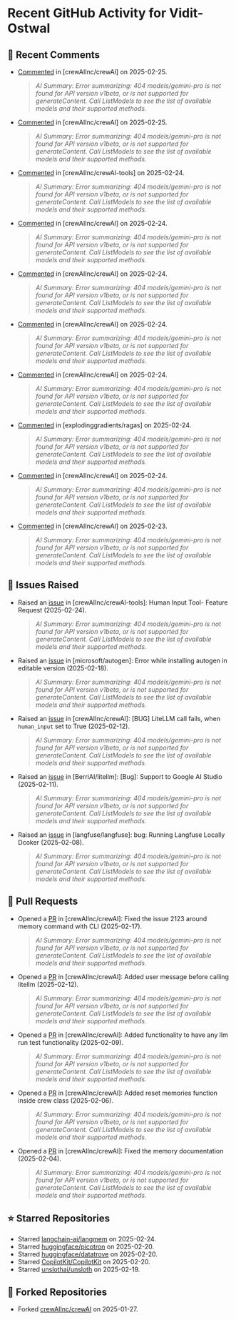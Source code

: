# Recent GitHub Activity for Vidit-Ostwal

## 💬 Recent Comments
- [Commented](https://github.com/crewAIInc/crewAI/issues/2206#issuecomment-2682256443) in [crewAIInc/crewAI] on 2025-02-25.
  > *AI Summary: Error summarizing: 404 models/gemini-pro is not found for API version v1beta, or is not supported for generateContent. Call ListModels to see the list of available models and their supported methods.*
- [Commented](https://github.com/crewAIInc/crewAI/pull/2210#issuecomment-2682236822) in [crewAIInc/crewAI] on 2025-02-25.
  > *AI Summary: Error summarizing: 404 models/gemini-pro is not found for API version v1beta, or is not supported for generateContent. Call ListModels to see the list of available models and their supported methods.*
- [Commented](https://github.com/crewAIInc/crewAI-tools/issues/223#issuecomment-2679221846) in [crewAIInc/crewAI-tools] on 2025-02-24.
  > *AI Summary: Error summarizing: 404 models/gemini-pro is not found for API version v1beta, or is not supported for generateContent. Call ListModels to see the list of available models and their supported methods.*
- [Commented](https://github.com/crewAIInc/crewAI/issues/2209#issuecomment-2679194991) in [crewAIInc/crewAI] on 2025-02-24.
  > *AI Summary: Error summarizing: 404 models/gemini-pro is not found for API version v1beta, or is not supported for generateContent. Call ListModels to see the list of available models and their supported methods.*
- [Commented](https://github.com/crewAIInc/crewAI/issues/2209#issuecomment-2679150186) in [crewAIInc/crewAI] on 2025-02-24.
  > *AI Summary: Error summarizing: 404 models/gemini-pro is not found for API version v1beta, or is not supported for generateContent. Call ListModels to see the list of available models and their supported methods.*
- [Commented](https://github.com/crewAIInc/crewAI/issues/2209#issuecomment-2679140315) in [crewAIInc/crewAI] on 2025-02-24.
  > *AI Summary: Error summarizing: 404 models/gemini-pro is not found for API version v1beta, or is not supported for generateContent. Call ListModels to see the list of available models and their supported methods.*
- [Commented](https://github.com/crewAIInc/crewAI/issues/2207#issuecomment-2678315696) in [crewAIInc/crewAI] on 2025-02-24.
  > *AI Summary: Error summarizing: 404 models/gemini-pro is not found for API version v1beta, or is not supported for generateContent. Call ListModels to see the list of available models and their supported methods.*
- [Commented](https://github.com/explodinggradients/ragas/issues/1932#issuecomment-2678301644) in [explodinggradients/ragas] on 2025-02-24.
  > *AI Summary: Error summarizing: 404 models/gemini-pro is not found for API version v1beta, or is not supported for generateContent. Call ListModels to see the list of available models and their supported methods.*
- [Commented](https://github.com/crewAIInc/crewAI/issues/2206#issuecomment-2677521676) in [crewAIInc/crewAI] on 2025-02-24.
  > *AI Summary: Error summarizing: 404 models/gemini-pro is not found for API version v1beta, or is not supported for generateContent. Call ListModels to see the list of available models and their supported methods.*
- [Commented](https://github.com/crewAIInc/crewAI/issues/2197#issuecomment-2676858424) in [crewAIInc/crewAI] on 2025-02-23.
  > *AI Summary: Error summarizing: 404 models/gemini-pro is not found for API version v1beta, or is not supported for generateContent. Call ListModels to see the list of available models and their supported methods.*

## 🐛 Issues Raised
- Raised an [issue](https://github.com/crewAIInc/crewAI-tools/issues/223) in [crewAIInc/crewAI-tools]: Human Input Tool- Feature Request (2025-02-24).
  > *AI Summary: Error summarizing: 404 models/gemini-pro is not found for API version v1beta, or is not supported for generateContent. Call ListModels to see the list of available models and their supported methods.*
- Raised an [issue](https://github.com/microsoft/autogen/issues/5591) in [microsoft/autogen]: Error while installing autogen in editable version (2025-02-18).
  > *AI Summary: Error summarizing: 404 models/gemini-pro is not found for API version v1beta, or is not supported for generateContent. Call ListModels to see the list of available models and their supported methods.*
- Raised an [issue](https://github.com/crewAIInc/crewAI/issues/2111) in [crewAIInc/crewAI]: [BUG] LiteLLM call fails, when `human_input` set to True (2025-02-12).
  > *AI Summary: Error summarizing: 404 models/gemini-pro is not found for API version v1beta, or is not supported for generateContent. Call ListModels to see the list of available models and their supported methods.*
- Raised an [issue](https://github.com/BerriAI/litellm/issues/8467) in [BerriAI/litellm]: [Bug]: Support to Google AI Studio (2025-02-11).
  > *AI Summary: Error summarizing: 404 models/gemini-pro is not found for API version v1beta, or is not supported for generateContent. Call ListModels to see the list of available models and their supported methods.*
- Raised an [issue](https://github.com/langfuse/langfuse/issues/5432) in [langfuse/langfuse]: bug: Running Langfuse Locally Dcoker (2025-02-08).
  > *AI Summary: Error summarizing: 404 models/gemini-pro is not found for API version v1beta, or is not supported for generateContent. Call ListModels to see the list of available models and their supported methods.*

## 🚀 Pull Requests
- Opened a [PR](https://github.com/crewAIInc/crewAI/pull/2155) in [crewAIInc/crewAI]: Fixed the issue 2123 around memory command with CLI (2025-02-17).
  > *AI Summary: Error summarizing: 404 models/gemini-pro is not found for API version v1beta, or is not supported for generateContent. Call ListModels to see the list of available models and their supported methods.*
- Opened a [PR](https://github.com/crewAIInc/crewAI/pull/2112) in [crewAIInc/crewAI]: Added user message before calling litellm (2025-02-12).
  > *AI Summary: Error summarizing: 404 models/gemini-pro is not found for API version v1beta, or is not supported for generateContent. Call ListModels to see the list of available models and their supported methods.*
- Opened a [PR](https://github.com/crewAIInc/crewAI/pull/2071) in [crewAIInc/crewAI]: Added functionality to have any llm run test functionality (2025-02-09).
  > *AI Summary: Error summarizing: 404 models/gemini-pro is not found for API version v1beta, or is not supported for generateContent. Call ListModels to see the list of available models and their supported methods.*
- Opened a [PR](https://github.com/crewAIInc/crewAI/pull/2047) in [crewAIInc/crewAI]: Added reset memories function inside crew class (2025-02-06).
  > *AI Summary: Error summarizing: 404 models/gemini-pro is not found for API version v1beta, or is not supported for generateContent. Call ListModels to see the list of available models and their supported methods.*
- Opened a [PR](https://github.com/crewAIInc/crewAI/pull/2031) in [crewAIInc/crewAI]: Fixed the memory documentation (2025-02-04).
  > *AI Summary: Error summarizing: 404 models/gemini-pro is not found for API version v1beta, or is not supported for generateContent. Call ListModels to see the list of available models and their supported methods.*

## ⭐ Starred Repositories
- Starred [langchain-ai/langmem](https://github.com/langchain-ai/langmem) on 2025-02-24.
- Starred [huggingface/picotron](https://github.com/huggingface/picotron) on 2025-02-20.
- Starred [huggingface/datatrove](https://github.com/huggingface/datatrove) on 2025-02-20.
- Starred [CopilotKit/CopilotKit](https://github.com/CopilotKit/CopilotKit) on 2025-02-20.
- Starred [unslothai/unsloth](https://github.com/unslothai/unsloth) on 2025-02-19.

## 🍴 Forked Repositories
- Forked [crewAIInc/crewAI](https://github.com/Vidit-Ostwal/crewAI) on 2025-01-27.
